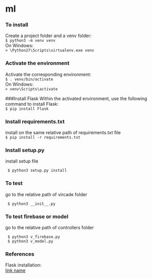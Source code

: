 # ml
### To install 
Create a project folder and a venv folder:<br />
`$ python3 -m venv venv`<br />
On Windows:<br />
`> \Python27\Scripts\virtualenv.exe venv`<br />

### Activate the environment
Activate the corresponding environment: <br />
`$ . venv/bin/activate`<br />
On Windows:<br />
`> venv\Scripts\activate`

###Install Flask
Within the activated environment, use the following command to install Flask: <br />
`$ pip install Flask`

### Install requirements.txt
install on the same relative path of requirements.txt file <br />
`$ pip install -r requirements.txt`

### Install setup.py
install setup file <br />
```$ cd app/ <br />
 $ python3 setup.py install
```

### To test 
go to the relative path of vircade folder <br />
```$ cd app/vircade/
 $ python3 __init__.py
```

### To test firebase or model
go to the relative path of controllers folder<br />
```$ cd app/vircade/controllers
 $ python3 v_firebase.py
 $ python3 v_model.py
```

### References
Flask installation: <br />
[link name](https://flask.palletsprojects.com/en/1.1.x/installation/)
